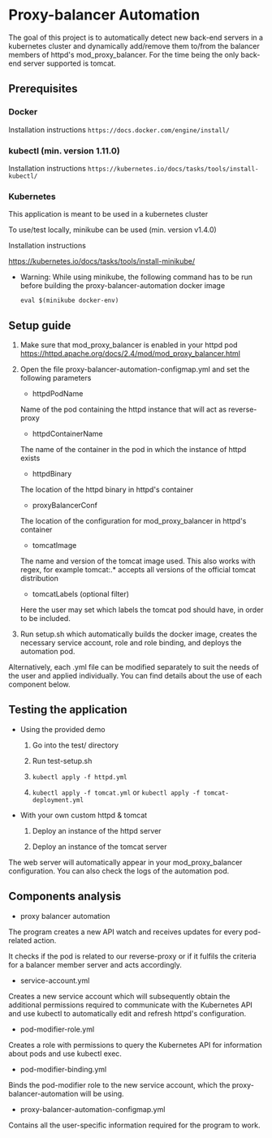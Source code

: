 # Proxy-balancer Automation

The goal of this project is to automatically detect new back-end servers in a kubernetes cluster and dynamically add/remove them to/from the balancer members of httpd's mod_proxy_balancer.
For the time being the only back-end server supported is tomcat.

## Prerequisites

### Docker

Installation instructions
`https://docs.docker.com/engine/install/`

### kubectl (min. version 1.11.0)

Installation instructions
`https://kubernetes.io/docs/tasks/tools/install-kubectl/`

### Kubernetes

This application is meant to be used in a kubernetes cluster

To use/test locally, minikube can be used (min. version v1.4.0)

Installation instructions

https://kubernetes.io/docs/tasks/tools/install-minikube/

- Warning: While using minikube, the following command has to be run before building the proxy-balancer-automation docker image

  `eval $(minikube docker-env)`

## Setup guide

1. Make sure that mod_proxy_balancer is enabled in your httpd pod
   https://httpd.apache.org/docs/2.4/mod/mod_proxy_balancer.html

2. Open the file proxy-balancer-automation-configmap.yml and set the following parameters

   - httpdPodName

   Name of the pod containing the httpd instance that will act as reverse-proxy

   - httpdContainerName

   The name of the container in the pod in which the instance of httpd exists

   - httpdBinary

   The location of the httpd binary in httpd's container

   - proxyBalancerConf

   The location of the configuration for mod_proxy_balancer in httpd's container

   - tomcatImage

   The name and version of the tomcat image used. This also works with regex, for example tomcat:.\* accepts all versions of the official tomcat distribution

   - tomcatLabels (optional filter)

   Here the user may set which labels the tomcat pod should have, in order to be included.

3. Run setup.sh which automatically builds the docker image, creates the necessary service account, role and role binding, and deploys the automation pod.

Alternatively, each .yml file can be modified separately to suit the needs of the user and applied individually. You can find details about the use of each component below.

## Testing the application

- Using the provided demo

  1. Go into the test/ directory

  2. Run test-setup.sh

  3. `kubectl apply -f httpd.yml`

  4. `kubectl apply -f tomcat.yml` or `kubectl apply -f tomcat-deployment.yml`

- With your own custom httpd & tomcat

  1. Deploy an instance of the httpd server

  2. Deploy an instance of the tomcat server

The web server will automatically appear in your mod_proxy_balancer configuration.
You can also check the logs of the automation pod.

## Components analysis

- proxy balancer automation

The program creates a new API watch and receives updates for every pod-related action.

It checks if the pod is related to our reverse-proxy or if it fulfils the criteria for a balancer member server and acts accordingly.

- service-account.yml

Creates a new service account which will subsequently obtain the additional permissions required to communicate with the Kubernetes API and use kubectl to automatically edit and refresh httpd's configuration.

- pod-modifier-role.yml

Creates a role with permissions to query the Kubernetes API for information about pods and use kubectl exec.

- pod-modifier-binding.yml

Binds the pod-modifier role to the new service account, which the proxy-balancer-automation will be using.

- proxy-balancer-automation-configmap.yml

Contains all the user-specific information required for the program to work.

